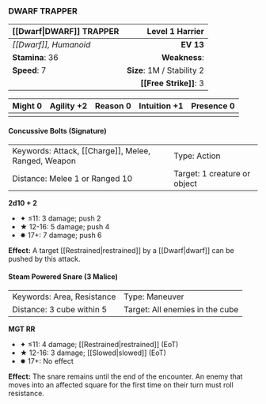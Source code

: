 ### DWARF TRAPPER

| [[Dwarf\|DWARF]] TRAPPER |        **Level 1 Harrier** |
| :----------------------- | -------------------------: |
| *[[Dwarf]], Humanoid*    |                  **EV 13** |
| **Stamina**: 36          |              **Weakness**: |
| **Speed**: 7             | **Size**: 1M / Stability 2 |
|                          |     **[[Free Strike]]**: 3 |

| **Might** 0 | **Agility** +2 | **Reason** 0 | **Intuition** +1 | **Presence** 0 |
| ----------- | -------------- | ------------ | ---------------- | -------------- |
|             |                |              |                  |                |

#### Concussive Bolts (Signature)

|                                                     |                              |
| :-------------------------------------------------- | :--------------------------- |
| Keywords: Attack, [[Charge]], Melee, Ranged, Weapon | Type: Action                 |
| Distance: Melee 1 or Ranged 10                      | Target: 1 creature or object |

**2d10 + 2**

- ✦ ≤11: 3 damage; push 2
- ★ 12-16: 5 damage; push 4
- ✸ 17+: 7 damage; push 6

**Effect:** A target [[Restrained|restrained]] by a [[Dwarf|dwarf]] can be pushed by this attack.

#### Steam Powered Snare (3 Malice)

|                            |                                 |
| :------------------------- | :------------------------------ |
| Keywords: Area, Resistance | Type: Maneuver                  |
| Distance: 3 cube within 5  | Target: All enemies in the cube |

**MGT RR**

- ✦ ≤11: 4 damage; [[Restrained|restrained]] (EoT)
- ★ 12-16: 3 damage; [[Slowed|slowed]] (EoT)
- ✸ 17+: No effect

**Effect:** The snare remains until the end of the encounter. An enemy that moves into an affected square for the first time on their turn must roll resistance.
